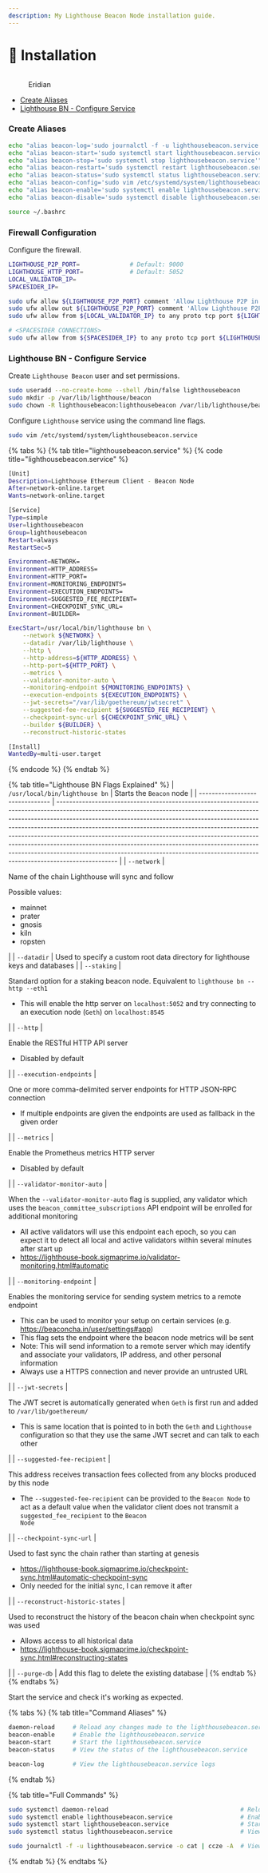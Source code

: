 ```yaml
---
description: My Lighthouse Beacon Node installation guide.
---
```


# 💾 Installation

<figure><img src="https://raw.githubusercontent.com/DVStakers/docs/main/.gitbook/assets/Eridian.png" alt=""><figcaption><p>Eridian</p></figcaption></figure>

* [Create Aliases](installation.md#create-aliases)
* [Lighthouse BN - Configure Service](installation.md#lighthouse-bn-configure-service)

### Create Aliases

```bash
echo "alias beacon-log='sudo journalctl -f -u lighthousebeacon.service -o cat | ccze -A'" >> ~/.bashrc
echo "alias beacon-start='sudo systemctl start lighthousebeacon.service'" >> ~/.bashrc
echo "alias beacon-stop='sudo systemctl stop lighthousebeacon.service'" >> ~/.bashrc
echo "alias beacon-restart='sudo systemctl restart lighthousebeacon.service'" >> ~/.bashrc
echo "alias beacon-status='sudo systemctl status lighthousebeacon.service'" >> ~/.bashrc
echo "alias beacon-config='sudo vim /etc/systemd/system/lighthousebeacon.service'" >> ~/.bashrc
echo "alias beacon-enable='sudo systemctl enable lighthousebeacon.service'" >> ~/.bashrc
echo "alias beacon-disable='sudo systemctl disable lighthousebeacon.service'" >> ~/.bashrc

source ~/.bashrc
```

### Firewall Configuration

Configure the firewall.

```bash
LIGHTHOUSE_P2P_PORT=              # Default: 9000
LIGHTHOUSE_HTTP_PORT=             # Default: 5052
LOCAL_VALIDATOR_IP=                     
SPACESIDER_IP=                

sudo ufw allow ${LIGHTHOUSE_P2P_PORT} comment 'Allow Lighthouse P2P in'
sudo ufw allow out ${LIGHTHOUSE_P2P_PORT} comment 'Allow Lighthouse P2P out'
sudo ufw allow from ${LOCAL_VALIDATOR_IP} to any proto tcp port ${LIGHTHOUSE_HTTP_PORT} comment 'Allow Lighthouse http in from local validator IP'

# <SPACESIDER CONNECTIONS>
sudo ufw allow from ${SPACESIDER_IP} to any proto tcp port ${LIGHTHOUSE_HTTP_PORT} comment 'Allow Lighthouse http in from Spacesider'
```

### Lighthouse BN - Configure Service

Create `Lighthouse Beacon` user and set permissions.

```bash
sudo useradd --no-create-home --shell /bin/false lighthousebeacon
sudo mkdir -p /var/lib/lighthouse/beacon
sudo chown -R lighthousebeacon:lighthousebeacon /var/lib/lighthouse/beacon
```

Configure `Lighthouse` service using the command line flags.

```bash
sudo vim /etc/systemd/system/lighthousebeacon.service
```

{% tabs %}
{% tab title="lighthousebeacon.service" %}
{% code title="lighthousebeacon.service" %}
```bash
[Unit]
Description=Lighthouse Ethereum Client - Beacon Node
After=network-online.target
Wants=network-online.target

[Service]
Type=simple
User=lighthousebeacon
Group=lighthousebeacon
Restart=always
RestartSec=5

Environment=NETWORK=
Environment=HTTP_ADDRESS=
Environment=HTTP_PORT=
Environment=MONITORING_ENDPOINTS=
Environment=EXECUTION_ENDPOINTS=
Environment=SUGGESTED_FEE_RECIPIENT=
Environment=CHECKPOINT_SYNC_URL=
Environment=BUILDER=

ExecStart=/usr/local/bin/lighthouse bn \
    --network ${NETWORK} \
    --datadir /var/lib/lighthouse \
    --http \
    --http-address=${HTTP_ADDRESS} \
    --http-port=${HTTP_PORT} \
    --metrics \
    --validator-monitor-auto \
    --monitoring-endpoint ${MONITORING_ENDPOINTS} \
    --execution-endpoints ${EXECUTION_ENDPOINTS} \
    --jwt-secrets="/var/lib/goethereum/jwtsecret" \
    --suggested-fee-recipient ${SUGGESTED_FEE_RECIPIENT} \
    --checkpoint-sync-url ${CHECKPOINT_SYNC_URL} \
    --builder ${BUILDER} \
    --reconstruct-historic-states

[Install]
WantedBy=multi-user.target
```
{% endcode %}
{% endtab %}

{% tab title="Lighthouse BN Flags Explained" %}
| `/usr/local/bin/lighthouse bn`  | Starts the `Beacon` node                                                                                                                                                                                                                                                                                                                                                                                                                                                                                                                                                              |
| ------------------------------- | ------------------------------------------------------------------------------------------------------------------------------------------------------------------------------------------------------------------------------------------------------------------------------------------------------------------------------------------------------------------------------------------------------------------------------------------------------------------------------------------------------------------------------------------------------------------------------------- |
| `--network`                     | <p>Name of the chain Lighthouse will sync and follow</p><p>Possible values:</p><ul><li>mainnet</li><li>prater</li><li>gnosis</li><li>kiln</li><li>ropsten</li></ul>                                                                                                                                                                                                                                                                                                                                                                                                                   |
| `--datadir`                     | Used to specify a custom root data directory for lighthouse keys and databases                                                                                                                                                                                                                                                                                                                                                                                                                                                                                                        |
| `--staking`                     | <p>Standard option for a staking beacon node. Equivalent to <code>lighthouse bn --http --eth1</code></p><ul><li>This will enable the http server on <code>localhost:5052</code> and try connecting to an execution node (<code>Geth</code>) on <code>localhost:8545</code></li></ul>                                                                                                                                                                                                                                                                                                  |
| `--http`                        | <p>Enable the RESTful HTTP API server</p><ul><li>Disabled by default</li></ul>                                                                                                                                                                                                                                                                                                                                                                                                                                                                                                        |
| `--execution-endpoints`         | <p>One or more comma-delimited server endpoints for HTTP JSON-RPC connection</p><ul><li>If multiple endpoints are given the endpoints are used as fallback in the given order</li></ul>                                                                                                                                                                                                                                                                                                                                                                                               |
| `--metrics`                     | <p>Enable the Prometheus metrics HTTP server</p><ul><li>Disabled by default</li></ul>                                                                                                                                                                                                                                                                                                                                                                                                                                                                                                 |
| `--validator-monitor-auto`      | <p>When the <code>--validator-monitor-auto</code> flag is supplied, any validator which uses the <code>beacon_committee_subscriptions</code> API endpoint will be enrolled for additional monitoring</p><ul><li>All active validators will use this endpoint each epoch, so you can expect it to detect all local and active validators within several minutes after start up</li><li><a href="https://lighthouse-book.sigmaprime.io/validator-monitoring.html#automatic">https://lighthouse-book.sigmaprime.io/validator-monitoring.html#automatic</a></li></ul>                     |
| `--monitoring-endpoint`         | <p>Enables the monitoring service for sending system metrics to a remote endpoint</p><ul><li>This can be used to monitor your setup on certain services (e.g. <a href="https://beaconcha.in/user/settings#app">https://beaconcha.in/user/settings#app</a>)</li><li>This flag sets the endpoint where the beacon node metrics will be sent</li><li>Note: This will send information to a remote server which may identify and associate your validators, IP address, and other personal information</li><li>Always use a HTTPS connection and never provide an untrusted URL</li></ul> |
| `--jwt-secrets`                 | <p>The JWT secret is automatically generated when <code>Geth</code> is first run and added to <code>/var/lib/goethereum/</code></p><ul><li>This is same location that is pointed to in both the <code>Geth</code> and <code>Lighthouse</code> configuration so that they use the same JWT secret and can talk to each other</li></ul>                                                                                                                                                                                                                                                 |
| `--suggested-fee-recipient`     | <p>This address receives transaction fees collected from any blocks produced by this node</p><ul><li>The <code>--suggested-fee-recipient</code> can be provided to the <code>Beacon Node</code> to act as a default value when the validator client does not transmit a <code>suggested_fee_recipient</code> to the <code>Beacon Node</code></li></ul>                                                                                                                                                                                                                                |
| `--checkpoint-sync-url`         | <p>Used to fast sync the chain rather than starting at genesis</p><ul><li><a href="https://lighthouse-book.sigmaprime.io/checkpoint-sync.html#automatic-checkpoint-sync">https://lighthouse-book.sigmaprime.io/checkpoint-sync.html#automatic-checkpoint-sync</a></li><li>Only needed for the initial sync, I can remove it after</li></ul>                                                                                                                                                                                                                                           |
| `--reconstruct-historic-states` | <p>Used to reconstruct the history of the beacon chain when checkpoint sync was used</p><ul><li>Allows access to all historical data</li><li><a href="https://lighthouse-book.sigmaprime.io/checkpoint-sync.html#reconstructing-states">https://lighthouse-book.sigmaprime.io/checkpoint-sync.html#reconstructing-states</a></li></ul>                                                                                                                                                                                                                                                |
| `--purge-db`                    | Add this flag to delete the existing database                                                                                                                                                                                                                                                                                                                                                                                                                                                                                                                                         |
{% endtab %}
{% endtabs %}

Start the service and check it's working as expected.

{% tabs %}
{% tab title="Command Aliases" %}
```bash
daemon-reload     # Reload any changes made to the lighthousebeacon.service
beacon-enable     # Enable the lighthousebeacon.service
beacon-start      # Start the lighthousebeacon.service
beacon-status     # View the status of the lighthousebeacon.service

beacon-log        # View the lighthousebeacon.service logs
```
{% endtab %}

{% tab title="Full Commands" %}
```bash
sudo systemctl daemon-reload                                     # Reload any changes made to the lighthousebeacon.service
sudo systemctl enable lighthousebeacon.service                   # Enable the lighthousebeacon.service
sudo systemctl start lighthousebeacon.service                    # Start the lighthousebeacon.service
sudo systemctl status lighthousebeacon.service                   # View the status of the lighthousebeacon.service

sudo journalctl -f -u lighthousebeacon.service -o cat | ccze -A  # View the lighthousebeacon.service logs
```
{% endtab %}
{% endtabs %}
